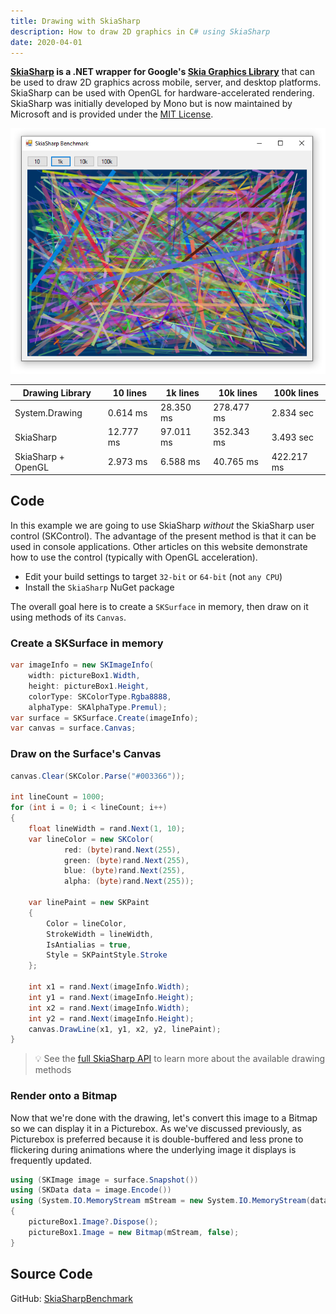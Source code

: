 ```yaml
---
title: Drawing with SkiaSharp
description: How to draw 2D graphics in C# using SkiaSharp
date: 2020-04-01
---
```


**[SkiaSharp](https://github.com/mono/SkiaSharp) is a .NET wrapper for Google's [Skia Graphics Library](https://skia.org/)** that can be used to draw 2D graphics across mobile, server, and desktop platforms. SkiaSharp can be used with OpenGL for hardware-accelerated rendering. SkiaSharp was initially developed by Mono but is now maintained by Microsoft and is provided under the [MIT License](https://github.com/mono/SkiaSharp/blob/master/LICENSE.md).

<img src="drawing-with-skiasharp.png" class="d-block mx-auto">

<div class="text-center">
<div class="d-inline-block">

Drawing Library | 10 lines | 1k lines | 10k lines | 100k lines
---|---|---|---|---
System.Drawing | 0.614 ms | 28.350 ms | 278.477 ms | 2.834 sec
SkiaSharp | 12.777 ms | 97.011 ms | 352.343 ms | 3.493 sec
SkiaSharp + OpenGL | 2.973 ms | 6.588 ms | 40.765 ms | 422.217 ms

</div>
</div>

## Code

In this example we are going to use SkiaSharp _without_ the SkiaSharp user control (SKControl). The advantage of the present method is that it can be used in console applications. Other articles on this website demonstrate how to use the control (typically with OpenGL acceleration).

* Edit your build settings to target `32-bit` or `64-bit` (not `any CPU`)
* Install the `SkiaSharp` NuGet package

The overall goal here is to create a `SKSurface` in memory, then draw on it using methods of its `Canvas`. 

### Create a SKSurface in memory

```cs
var imageInfo = new SKImageInfo(
    width: pictureBox1.Width,
    height: pictureBox1.Height,
    colorType: SKColorType.Rgba8888,
    alphaType: SKAlphaType.Premul);
var surface = SKSurface.Create(imageInfo);
var canvas = surface.Canvas;
```

### Draw on the Surface's Canvas

```cs
canvas.Clear(SKColor.Parse("#003366"));

int lineCount = 1000;
for (int i = 0; i < lineCount; i++)
{
    float lineWidth = rand.Next(1, 10);
    var lineColor = new SKColor(
            red: (byte)rand.Next(255),
            green: (byte)rand.Next(255),
            blue: (byte)rand.Next(255),
            alpha: (byte)rand.Next(255));

    var linePaint = new SKPaint
    {
        Color = lineColor,
        StrokeWidth = lineWidth,
        IsAntialias = true,
        Style = SKPaintStyle.Stroke
    };

    int x1 = rand.Next(imageInfo.Width);
    int y1 = rand.Next(imageInfo.Height);
    int x2 = rand.Next(imageInfo.Width);
    int y2 = rand.Next(imageInfo.Height);
    canvas.DrawLine(x1, y1, x2, y2, linePaint);
}
```

> 💡 See the [full SkiaSharp API](https://docs.microsoft.com/en-us/dotnet/api/SkiaSharp) to learn more about the available drawing methods

### Render onto a Bitmap

Now that we're done with the drawing, let's convert this image to a Bitmap so we can display it in a Picturebox. As we've discussed previously, as Picturebox is preferred because it is double-buffered and less prone to flickering during animations where the underlying image it displays is frequently updated.

```cs
using (SKImage image = surface.Snapshot())
using (SKData data = image.Encode())
using (System.IO.MemoryStream mStream = new System.IO.MemoryStream(data.ToArray()))
{
    pictureBox1.Image?.Dispose();
    pictureBox1.Image = new Bitmap(mStream, false);
}
```

## Source Code

GitHub:
[SkiaSharpBenchmark](https://github.com/swharden/Csharp-Data-Visualization/tree/master/dev/old/drawing/alternate/SkiaSharpBenchmark)